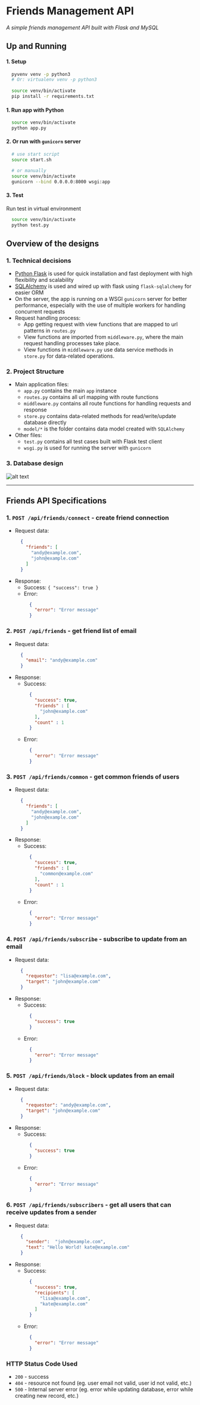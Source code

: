 # Friends Management API
*A simple friends management API built with Flask and MySQL*

## Up and Running
#### 1. Setup
  ```bash
    pyvenv venv -p python3
    # Or: virtualenv venv -p python3
    
    source venv/bin/activate
    pip install -r requirements.txt
  ```

#### 1. Run app with Python
  ```bash
    source venv/bin/activate
    python app.py
  ```

#### 2. Or run with `gunicorn` server
  ```bash
    # use start script
    source start.sh

    # or manually
    source venv/bin/activate
    gunicorn --bind 0.0.0.0:8000 wsgi:app
  ```

#### 3. Test  
  Run test in virtual environment
  ```bash
    source venv/bin/activate
    python test.py
  ```


## Overview of the designs
### 1. Technical decisions
  * [Python Flask](http://flask.pocoo.org/) is used for quick installation and fast deployment with high flexibility and scalability
  * [SQLAlchemy](https://www.sqlalchemy.org/) is used and wired up with flask using `flask-sqlalchemy` for easier ORM
  * On the server, the app is running on a WSGI `gunicorn` server for better performance, especially with the use of multiple workers for handling concurrent requests
  * Request handling process:
    * App getting request with view functions that are mapped to url patterns in `routes.py`
    * View functions are imported from `middleware.py`, where the main request handling processes take place.
    * View functions in `middleware.py` use data service methods in `store.py` for data-related operations.


### 2. Project Structure
  * Main application files:
    * `app.py` contains the main `app` instance
    * `routes.py` contains all url mapping with route functions
    * `middleware.py` contains all route functions for handling requests and response
    * `store.py` contains data-related methods for read/write/update database directly
    * `model/*` is the folder contains data model created with `SQLAlchemy`
  * Other files:
    * `test.py` contains all test cases built with Flask test client
    * `wsgi.py` is used for running the server with `gunicorn`

### 3. Database design
  ![alt text](/er_diagram.png "ER Diagram")

---
## Friends API Specifications
### 1. `POST /api/friends/connect` - create friend connection
  * Request data: 
    ```json
      {
        "friends": [
          "andy@example.com",
          "john@example.com"
        ]
      }
    ```
  * Response:
    - Success: `{ "success": true }`
    - Error:
      ```json
        {
          "error": "Error message"
        }
      ```

### 2. `POST /api/friends` - get friend list of email
  * Request data:
    ```json
      {
        "email": "andy@example.com"
      }
    ```
  * Response:
    - Success:
      ```json
        {
          "success": true,
          "friends" : [
            "john@example.com"
          ],
          "count" : 1 
        }
      ```
    - Error:
      ```json
        {
          "error": "Error message"
        }
      ```

### 3. `POST /api/friends/common` - get common friends of users
  * Request data:
    ```json
      {
        "friends": [
          "andy@example.com",
          "john@example.com"
        ]
      }
    ```
  * Response:
    - Success:
      ```json
        {
          "success": true,
          "friends" : [
            "common@example.com"
          ],
          "count" : 1
        }
      ```
    - Error:
      ```json
        {
          "error": "Error message"
        }
      ```

### 4. `POST /api/friends/subscribe` - subscribe to update from an email
  * Request data:
    ```json
      {
        "requestor": "lisa@example.com",
        "target": "john@example.com"
      }
    ```
  * Response:
    - Success:
      ```json
        {
          "success": true
        }
      ```
    - Error:
      ```json
        {
          "error": "Error message"
        }
      ```

### 5. `POST /api/friends/block` - block updates from an email
  * Request data:
    ```json
      {
        "requestor": "andy@example.com",
        "target": "john@example.com"
      }
    ```
  * Response:
    - Success:
      ```json
        {
          "success": true
        }
      ```
    - Error:
      ```json
        {
          "error": "Error message"
        }
      ```

### 6. `POST /api/friends/subscribers` - get all users that can receive updates from a sender
  * Request data:
    ```json
      {
        "sender":  "john@example.com",
        "text": "Hello World! kate@example.com"
      }
    ```
  * Response:
    - Success:
      ```json
        {
          "success": true,
          "recipients": [
            "lisa@example.com",
            "kate@example.com"
          ]
        }
      ```
    - Error:
      ```json
        {
          "error": "Error message"
        }
      ```

### HTTP Status Code Used
  * `200` - success
  * `404` - resource not found (eg. user email not valid, user id not valid, etc.)
  * `500` - Internal server error (eg. error while updating database, error while creating new record, etc.)